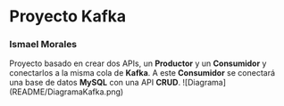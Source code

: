 <h1>Proyecto Kafka</h1>
<h3> Ismael Morales</h3>
Proyecto basado en crear dos APIs, un <b>Productor</b> y un <b>Consumidor</b> y conectarlos a la misma cola de <b>Kafka</b>. A este <b>Consumidor</b>
se conectará una base de datos <b>MySQL</b> con una API <b>CRUD</b>.
![Diagrama](README/DiagramaKafka.png)
